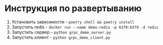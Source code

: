 # Инструкция по развертыванию

1. Установить зависимости - `poetry shell && poetry install`
2. Запустить redis - `docker run --name demo-redis -p 6379:6379 -d redis`
3. Запустить сервер - `python grpc_demo_server.py`
4. Запустить клиент - `python grpc_demo_client.py`
